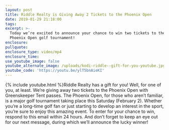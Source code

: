 ```yaml
---
layout: post
title: Riddle Realty is Giving Away 2 Tickets to the Phoenix Open
date: 2019-01-29 21:18:00
tags:
excerpt: >-
  Today we’re excited to announce your chance to win two tickets to the upcoming
  Phoenix Open golf tournament!
enclosure:
pullquote:
enclosure_type: video/mp4
enclosure_time:
use_youtube_image: false
youtube_alternate_image: /uploads/kodi-riddle--gift-for-you-youtube.jpg
youtube_code: 'https://youtu.be/ylT5bnAieKI'
---
```


{% include youtube.html %}Riddle Realty has a gift for you! Well, for one of you, at least. We’re giving away two tickets to the Phoenix Open with Greenskeeper Tent passes. The Phoenix Open, for those who aren’t familiar, is a major golf tournament taking place this Saturday (February 2). Whether you’re a long-time golf fan or just starting to develop an interest in the sport, you’re sure to enjoy this amazing event. To enter for your chance to win, respond to this email within 24 hours. And don’t forget to keep an eye out for our next message, during which we’ll announce the lucky winner!